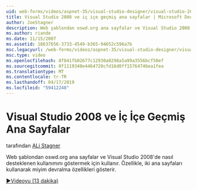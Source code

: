 ```yaml
---
uid: web-forms/videos/aspnet-35/visual-studio-designer/visual-studio-2008-and-nested-masterpages
title: Visual Studio 2008 ve iç içe geçmiş ana sayfalar | Microsoft Docs
author: JoeStagner
description: Web şablondan oswd.org ana sayfalar ve Visual Studio 2008'de nasıl desteklenen kullanımını göstermek için kullanır. Th özellikle göster...
ms.author: riande
ms.date: 11/15/2007
ms.assetid: 18637656-3733-4549-b365-94652c596a7b
msc.legacyurl: /web-forms/videos/aspnet-35/visual-studio-designer/visual-studio-2008-and-nested-masterpages
msc.type: video
ms.openlocfilehash: 8f841fb02677c12930a0298a5a99a3556bcf50ef
ms.sourcegitcommit: 0f1119340e4464720cfd16d0ff15764746ea1fea
ms.translationtype: MT
ms.contentlocale: tr-TR
ms.lasthandoff: 04/17/2019
ms.locfileid: "59412248"
---
```

# <a name="visual-studio-2008-and-nested-masterpages"></a>Visual Studio 2008 ve İç İçe Geçmiş Ana Sayfalar

tarafından [ALi Stagner](https://github.com/JoeStagner)

Web şablondan oswd.org ana sayfalar ve Visual Studio 2008'de nasıl desteklenen kullanımını göstermek için kullanır. Özellikle, iki ana sayfaları kullanarak miyim devralma özellikleri gösterir.

[&#9654;Videoyu (13 dakika)](https://channel9.msdn.com/Blogs/ASP-NET-Site-Videos/visual-studio-2008-and-nested-masterpages)
